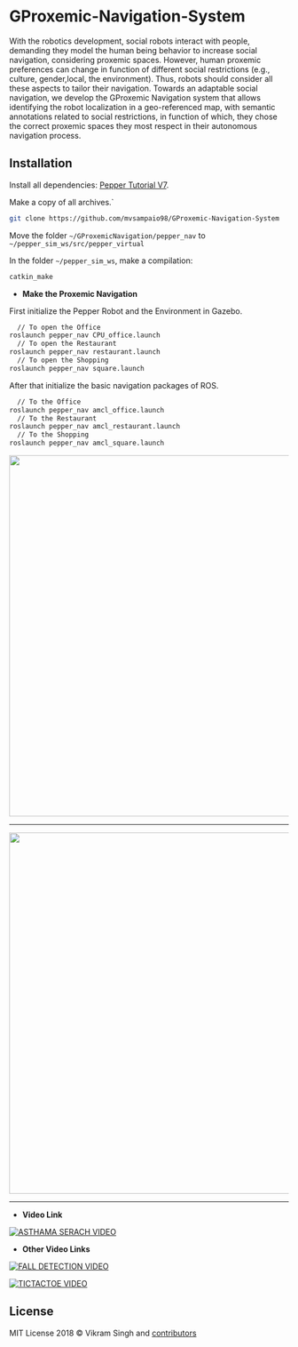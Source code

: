 # GProxemic-Navigation-System

With the robotics development, social robots interact with people, demanding they model the human being behavior to increase social navigation, considering proxemic spaces. However, human proxemic preferences can change in function of different social restrictions (e.g., culture, gender,local, the environment). Thus, robots should consider all these aspects to tailor their navigation. Towards an adaptable social navigation, we develop the GProxemic Navigation system that allows identifying the robot localization in a geo-referenced map, with semantic annotations related to social restrictions, in function of which, they chose the correct proxemic spaces they most respect in their autonomous navigation process.

## Installation

Install all dependencies: [Pepper Tutorial V7](https://docs.google.com/document/d/1K9oeyg6SG2pGCebCjUjPsZqBrHpuPNQ1/edit#).

Make a copy of all archives.`

```bash
git clone https://github.com/mvsampaio98/GProxemic-Navigation-System
```

Move the folder `~/GProxemicNavigation/pepper_nav` to `~/pepper_sim_ws/src/pepper_virtual`

In the folder `~/pepper_sim_ws`, make a compilation:

```bash
catkin_make
```

- **Make the Proxemic Navigation**

First initialize the Pepper Robot and the Environment in Gazebo.

```bash
  // To open the Office
roslaunch pepper_nav CPU_office.launch
  // To open the Restaurant
roslaunch pepper_nav restaurant.launch
  // To open the Shopping
roslaunch pepper_nav square.launch
```

After that initialize the basic navigation packages of ROS.


```bash
  // To the Office
roslaunch pepper_nav amcl_office.launch
  // To the Restaurant
roslaunch pepper_nav amcl_restaurant.launch
  // To the Shopping
roslaunch pepper_nav amcl_square.launch
```

<p align="center"><img src="https://raw.githubusercontent.com/maverickjoy/pepper-codes/master/docs/navigation-1.png" width="650"></p>

---

<p align="center"><img src="https://raw.githubusercontent.com/maverickjoy/pepper-codes/master/docs/navigation-2.png" width="650"></p>

---

- **Video Link**

[![ASTHAMA SERACH VIDEO][video-image-1]][video-url-1]

- **Other Video Links**

[![FALL DETECTION VIDEO][video-image-2]][video-url-2]

[![TICTACTOE VIDEO][video-image-3]][video-url-3]


## License

MIT License 2018 © Vikram Singh and [contributors](https://github.com/maverickjoy/pepper-codes/graphs/contributors)

[sdk-url]: https://community.ald.softbankrobotics.com/en/resources/software/language/en-gb/robot/pepper-3
[sdk-image]: https://img.shields.io/badge/Python%202.7%20SDK-2.5.5-008C96.svg?style=flat

[naoqi-url]: https://developer.softbankrobotics.com/us-en/downloads/pepper
[naoqi-image]: https://img.shields.io/badge/NAOqi-2.5.5-008C96.svg

[mit-image]: https://img.shields.io/badge/license-MIT-blue.svg
[mit-url]: https://opensource.org/licenses/MIT

[video-image-1]: https://img.youtube.com/vi/lcxtWwkrp4c/0.jpg
[video-url-1]: https://youtu.be/lcxtWwkrp4c

[video-image-2]: https://img.youtube.com/vi/n_cCs7YTf70/0.jpg
[video-url-2]: https://youtu.be/n_cCs7YTf70

[video-image-3]: https://img.youtube.com/vi/a2yzU2n8eSA/0.jpg
[video-url-3]: https://youtu.be/a2yzU2n8eSA
